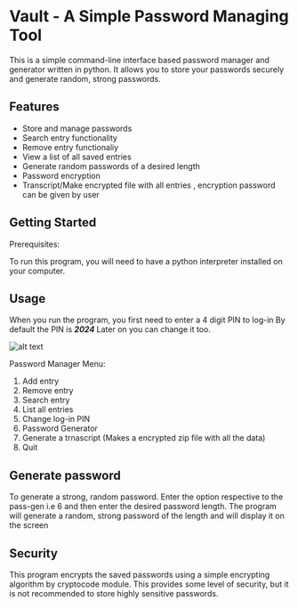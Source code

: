 # Vault - A Simple Password Managing Tool

This is a simple command-line interface based password manager and generator written in python.
It allows you to store your passwords securely and generate random, strong passwords.

## Features

- Store and manage passwords
- Search entry functionality
- Remove entry functionaliy
- View a list of all saved entries
- Generate random passwords of a desired length
- Password encryption
- Transcript/Make encrypted file with all entries , encryption password can be given by user

## Getting Started

Prerequisites:

To run this program, you will need to have a python interpreter installed on your computer.

## Usage

When you run the program, you first need to enter a 4 digit PIN to log-in
By default the PIN is **_2024_**
Later on you can change it too.

![alt text](https://media.discordapp.net/attachments/1216395074967965737/1216789045917777981/image.png?ex=6601aa1b&is=65ef351b&hm=a2569d933879f1a608856600f1387bc4abf0b8a172b6daa5fe4ad5de8a674fbe&=&format=webp&quality=lossless&width=1060&height=506)

Password Manager Menu:

1.  Add entry
2.  Remove entry
3.  Search entry
4.  List all entries
5.  Change log-in PIN
6.  Password Generator
7.  Generate a trnascript (Makes a encrypted zip file with all the data)
8.  Quit

## Generate password

To generate a strong, random password. Enter the option respective to the pass-gen i.e 6 and then enter the desired password length. The program will generate a random, strong password of the length and will display it on the screen

## Security

This program encrypts the saved passwords using a simple encrypting algorithm by cryptocode module. This provides some level of security, but it is not recommended to store highly sensitive passwords.
